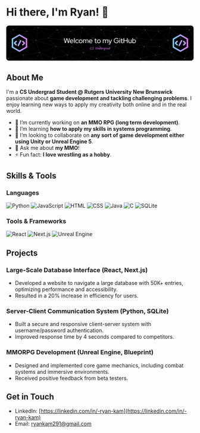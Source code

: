 # Hi there, I'm Ryan! 👋

![Profile Banner](github-header-image.png)  

## About Me

I'm a **CS Undergrad Student @ Rutgers University New Brunswick** passionate about **game development and tackling challenging problems**. I enjoy learning new ways to apply my creativity both online and in the real world.

- 🔭 I’m currently working on **an MMO RPG (long term development)**.
- 🌱 I’m learning **how to apply my skills in systems programming**.
- 👯 I’m looking to collaborate on **any sort of game development either using Unity or Unreal Engine 5**.
- 💬 Ask me about **my MMO**!
- ⚡ Fun fact: **I love wrestling as a hobby**.

## Skills & Tools

### Languages
![Python](https://img.shields.io/badge/Python-3776AB?style=for-the-badge&logo=python&logoColor=white)
![JavaScript](https://img.shields.io/badge/JavaScript-F7DF1E?style=for-the-badge&logo=javascript&logoColor=black)
![HTML](https://img.shields.io/badge/HTML-E34F26?style=for-the-badge&logo=html5&logoColor=white)
![CSS](https://img.shields.io/badge/CSS-1572B6?style=for-the-badge&logo=css3&logoColor=white)
![Java](https://img.shields.io/badge/Java-ED8B00?style=for-the-badge&logo=java&logoColor=white)
![C](https://img.shields.io/badge/C-A8B9CC?style=for-the-badge&logo=c&logoColor=white)
![SQLite](https://img.shields.io/badge/SQLite-003B57?style=for-the-badge&logo=sqlite&logoColor=white)

### Tools & Frameworks
![React](https://img.shields.io/badge/React-20232A?style=for-the-badge&logo=react&logoColor=61DAFB)
![Next.js](https://img.shields.io/badge/Next.js-000000?style=for-the-badge&logo=nextdotjs&logoColor=white)
![Unreal Engine](https://img.shields.io/badge/Unreal%20Engine-0E1128?style=for-the-badge&logo=unreal-engine&logoColor=white)

## Projects

### Large-Scale Database Interface (React, Next.js)
- Developed a website to navigate a large database with 50K+ entries, optimizing performance and accessibility.
- Resulted in a 20% increase in efficiency for users.

### Server-Client Communication System (Python, SQLite)
- Built a secure and responsive client-server system with username/password authentication.
- Improved response time by 4 seconds compared to competitors.

### MMORPG Development (Unreal Engine, Blueprint)
- Designed and implemented core game mechanics, including combat systems and immersive environments.
- Received positive feedback from beta testers.

## Get in Touch
- LinkedIn: [https://linkedin.com/in/-ryan-kam](https://linkedin.com/in/-ryan-kam)
- Email: [ryankam291@gmail.com](ryankam291@gmail.com)
